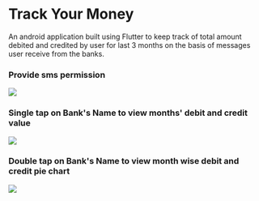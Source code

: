 # Track Your Money
An android application built using Flutter to keep track of total amount debited and credited by user for last 3 months on the basis of messages user receive from the banks.

### Provide sms permission
<img src = "https://user-images.githubusercontent.com/29941303/70386379-46c4ba80-19be-11ea-9f8e-5a5b5123ea69.gif">

### Single tap on Bank's Name to view months' debit and credit value
<img src = "https://user-images.githubusercontent.com/29941303/70386437-5512d680-19be-11ea-9d3d-5a1fc19369bc.gif">

### Double tap on Bank's Name to view month wise debit and credit pie chart
<img src = "https://user-images.githubusercontent.com/29941303/70386458-6cea5a80-19be-11ea-9909-83322e284a60.gif">
